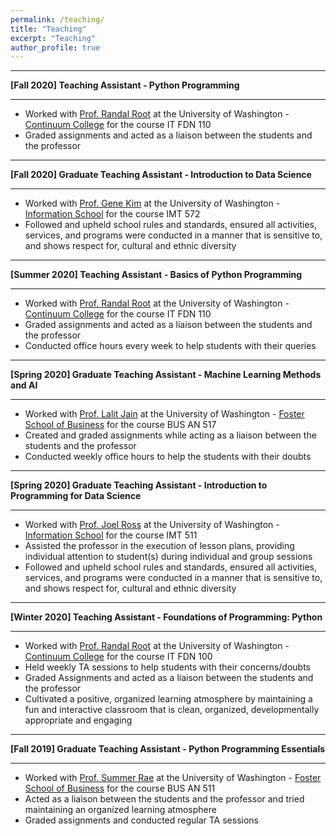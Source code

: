 ```yaml
---
permalink: /teaching/
title: "Teaching"
excerpt: "Teaching"
author_profile: true
---
```


-----
**[Fall 2020] Teaching Assistant - Python Programming**

-----
*	Worked with [Prof. Randal Root](https://www.linkedin.com/in/randalroot/) at the University of Washington - [Continuum College](https://www.continuum.uw.edu/) for the course IT FDN 110
* Graded assignments and acted as a liaison between the students and the professor

-----
**[Fall 2020] Graduate Teaching Assistant - Introduction to Data Science**

-----
*	Worked with [Prof. Gene Kim](https://www.linkedin.com/in/gene-kim-ph-d-88527b7/) at the University of Washington - [Information School](https://ischool.uw.edu/) for the course IMT 572
* Followed and upheld school rules and standards, ensured all activities, services, and programs were conducted in a manner that is sensitive to, and shows respect for, cultural and ethnic diversity

-----
**[Summer 2020] Teaching Assistant - Basics of Python Programming**

-----
*	Worked with [Prof. Randal Root](https://www.linkedin.com/in/randalroot/) at the University of Washington - [Continuum College](https://www.continuum.uw.edu/) for the course IT FDN 110
* Graded assignments and acted as a liaison between the students and the professor
* Conducted office hours every week to help students with their queries

-----

**[Spring 2020] Graduate Teaching Assistant - Machine Learning Methods and AI**

-----
*	Worked with [Prof. Lalit Jain](https://www.linkedin.com/in/lalit-jain-87ab9223/) at the University of Washington - [Foster School of Business](https://foster.uw.edu/) for the course BUS AN 517
* Created and graded assignments while acting as a liaison between the students and the professor
* Conducted weekly office hours to help the students with their doubts

-----
**[Spring 2020] Graduate Teaching Assistant - Introduction to Programming for Data Science**

-----
*	Worked with [Prof. Joel Ross](https://www.linkedin.com/in/joel-ross-9192a31b/) at the University of Washington - [Information School](https://ischool.uw.edu/) for the course IMT 511
* Assisted the professor in the execution of lesson plans, providing individual attention to student(s) during individual and group sessions
* Followed and upheld school rules and standards, ensured all activities, services, and programs were conducted in a manner that is sensitive to, and shows respect for, cultural and ethnic diversity

-----
**[Winter 2020] Teaching Assistant - Foundations of Programming: Python**

-----
*	Worked with [Prof. Randal Root](https://www.linkedin.com/in/randalroot/) at the University of Washington - [Continuum College](https://www.continuum.uw.edu/) for the course IT FDN 100
* Held weekly TA sessions to help students with their concerns/doubts
* Graded Assignments and acted as a liaison between the students and the professor
* Cultivated a positive, organized learning atmosphere by maintaining a fun and interactive classroom that is clean, organized, developmentally appropriate and engaging

-----
**[Fall 2019] Graduate Teaching Assistant - Python Programming Essentials**

-----
*	Worked with [Prof. Summer Rae](https://www.linkedin.com/in/summerela/) at the University of Washington - [Foster School of Business](https://foster.uw.edu/) for the course BUS AN 511
* Acted as a liaison between the students and the professor and tried maintaining an organized learning atmosphere
* Graded assignments and conducted regular TA sessions

